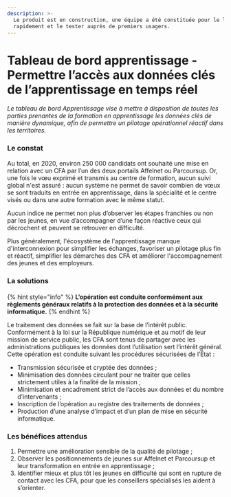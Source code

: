 ```yaml
---
description: >-
  Le produit est en construction, une équipe a été constituée pour le lancer
  rapidement et le tester auprès de premiers usagers.
---
```


# Tableau de bord apprentissage - Permettre l’accès aux données clés de l’apprentissage en temps réel

_Le tableau de bord Apprentissage vise à mettre à disposition de toutes les parties prenantes de la formation en apprentissage les données clés de manière dynamique, afin de permettre un pilotage opérationnel réactif dans les territoires._

### Le constat 

Au total, en 2020, environ 250 000 candidats ont souhaité une mise en relation avec un CFA par l’un des deux portails Affelnet ou Parcoursup. Or, une fois le vœu exprimé et transmis au centre de formation, aucun suivi global n'est assuré : aucun système ne permet de savoir combien de vœux se sont traduits en entrée en apprentissage, dans la spécialité et le centre visés ou dans une autre formation avec le même statut. 

Aucun indice ne permet non plus d’observer les étapes franchies ou non par les jeunes, en vue d’accompagner d’une façon réactive ceux qui décrochent et peuvent se retrouver en difficulté. 

Plus généralement, l'écosystème de l'apprentissage manque d'interconnexion pour simplifier les échanges, favoriser un pilotage plus fin et réactif, simplifier les démarches des CFA et améliorer l'accompagnement des jeunes et des employeurs.  


### La solutions

#### 

{% hint style="info" %}
**L’opération est conduite conformément aux règlements généraux relatifs à la protection des données et à la sécurité informatique.**
{% endhint %}

Le traitement des données se fait sur la base de l’intérêt public. Conformément à la loi sur la République numérique et au motif de leur mission de service public, les CFA sont tenus de partager avec les administrations publiques les données dont l’utilisation sert l’intérêt général. Cette opération est conduite suivant les procédures sécurisées de l’État :

* Transmission sécurisée et cryptée des données ;
* Minimisation des données circulant pour ne traiter que celles strictement utiles à la finalité de la mission ;
* Minimisation et encadrement strict de l’accès aux données et du nombre d’intervenants ;
* Inscription de l’opération au registre des traitements de données ;
* Production d’une analyse d’impact et d’un plan de mise en sécurité informatique.

### Les bénéfices attendus

1. Permettre une amélioration sensible de la qualité de pilotage ;
2. Observer les positionnements de jeunes sur Affelnet et Parcoursup et leur transformation en entrée en apprentissage ;
3. Identifier mieux et plus tôt les jeunes en difficulté qui sont en rupture de contact avec les CFA, pour que les conseillers spécialisés les aident à s’orienter.

